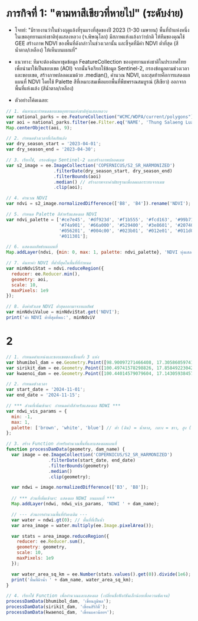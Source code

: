 # ภารกิจที่ 1: "ตามหาสีเขียวที่หายไป" (ระดับง่าย)
- โจทย์: "มีรายงานว่าในช่วงฤดูแล้งที่รุนแรงที่สุดของปี 2023 (1-30 เมษายน) พื้นที่ป่าแห่งหนึ่งในเขตอุทยานแห่งชาติทุ่งแสลงหลวง (จ.พิษณุโลก) มีสภาพแห้งแล้งกว่าปกติ ให้ทีมของคุณใช้ GEE สร้างภาพ NDVI ของพื้นที่ดังกล่าวในช่วงเวลานั้น และชี้จุดที่มีค่า NDVI ต่ำที่สุด (สีน้ำตาล/เหลือง) ให้เห็นบนแผนที่"

- แนวทาง: ทีมจะต้องค้นหาชุดข้อมูล FeatureCollection ของอุทยานแห่งชาติในประเทศไทย เพื่อนำมาใช้เป็นขอบเขต (AOI) จากนั้นจึงเรียกใช้ข้อมูล Sentinel-2, กรองข้อมูลตามช่วงเวลาและขอบเขต, สร้างภาพปลอดเมฆด้วย .median(), คำนวณ NDVI, และสุดท้ายคือการแสดงผลแผนที่ NDVI โดยใช้ Palette สีที่เหมาะสมเพื่อแยกพื้นที่พืชพรรณสมบูรณ์ (สีเขียว) ออกจากพื้นที่แห้งแล้ง (สีน้ำตาล/เหลือง)

- ตัวอย่างโค้ดเฉลย:

```js
// 1. ค้นหาและกำหนดขอบเขตอุทยานแห่งชาติทุ่งแสลงหลวง
var national_parks = ee.FeatureCollection("WCMC/WDPA/current/polygons");
var aoi = national_parks.filter(ee.Filter.eq('NAME', 'Thung Salaeng Luang'));
Map.centerObject(aoi, 9);

// 2. กำหนดช่วงเวลาที่เกิดภัยแล้ง
var dry_season_start = '2023-04-01';
var dry_season_end = '2023-04-30';

// 3. เรียกใช้, กรองข้อมูล Sentinel-2 และสร้างภาพปลอดเมฆ
var s2_image = ee.ImageCollection('COPERNICUS/S2_SR_HARMONIZED')
                  .filterDate(dry_season_start, dry_season_end)
                  .filterBounds(aoi)
                  .median() // สร้างภาพจากค่ามัธยฐานเพื่อลดผลกระทบจากเมฆ
                  .clip(aoi);

// 4. คำนวณ NDVI
var ndvi = s2_image.normalizedDifference(['B8', 'B4']).rename('NDVI');

// 5. กำหนด Palette สีสำหรับแสดงผล NDVI
var ndvi_palette = ['#ce7e45', '#df923d', '#f1b555', '#fcd163', '#99b718',
                    '#74a901', '#66a000', '#529400', '#3e8601', '#207401',
                    '#056201', '#004c00', '#023b01', '#012e01', '#011d01',
                    '#011301'];

// 6. แสดงผลลัพธ์บนแผนที่
Map.addLayer(ndvi, {min: 0, max: 1, palette: ndvi_palette}, 'NDVI ทุ่งแสลงหลวง (เม.ย. 2023)');

// 7. ค้นหาค่า NDVI ที่ต่ำที่สุดในพื้นที่ที่กำหนด
var minNdviStat = ndvi.reduceRegion({
  reducer: ee.Reducer.min(),
  geometry: aoi,
  scale: 10,
  maxPixels: 1e9
});

// 8. ดึงค่าตัวเลข NDVI ต่ำสุดออกมาจากผลลัพธ์
var minNdviValue = minNdviStat.get('NDVI');
print('ค่า NDVI ต่ำที่สุดที่พบ:', minNdviV

```

# 2
```js
// 1. กำหนดตำแหน่งและขอบเขตของเขื่อนทั้ง 3 แห่ง
var bhumibol_dam = ee.Geometry.Point([98.90097271466408, 17.305860597412906]).buffer(22000); // เขื่อนภูมิพล
var sirikit_dam = ee.Geometry.Point([100.49741578298826, 17.858492230422126]).buffer(25000); // เขื่อนสิริกิติ์
var kwaenoi_dam = ee.Geometry.Point([100.44014579079604, 17.14305938457368]).buffer(10000); // เขื่อนแควน้อยฯ

// 2. กำหนดช่วงเวลา
var start_date = '2024-11-01';
var end_date = '2024-11-15';

// *** ส่วนที่เพิ่มเข้ามา: กำหนดค่าสีสำหรับแสดงผล NDWI ***
var ndwi_vis_params = {
  min: -1, 
  max: 1, 
  palette: ['brown', 'white', 'blue'] // ต่ำ (ดิน) = น้ำตาล, กลาง = ขาว, สูง (น้ำ) = น้ำเงิน
};

// 3. สร้าง Function สำหรับคำนวณพื้นที่และแสดงผลแผนที่
function processDamData(geometry, dam_name) {
  var image = ee.ImageCollection('COPERNICUS/S2_SR_HARMONIZED')
                .filterDate(start_date, end_date)
                .filterBounds(geometry)
                .median()
                .clip(geometry);

  var ndwi = image.normalizedDifference(['B3', 'B8']);
  
  // *** ส่วนที่เพิ่มเข้ามา: แสดงผล NDWI บนแผนที่ ***
  Map.addLayer(ndwi, ndwi_vis_params, 'NDWI ' + dam_name);

  // --- ส่วนการคำนวณพื้นที่ยังคงเดิม ---
  var water = ndwi.gt(0); // พื้นที่ที่เป็นน้ำ
  var area_image = water.multiply(ee.Image.pixelArea());

  var stats = area_image.reduceRegion({
    reducer: ee.Reducer.sum(),
    geometry: geometry,
    scale: 10,
    maxPixels: 1e9
  });

  var water_area_sq_km = ee.Number(stats.values().get(0)).divide(1e6);
  print('พื้นที่ผิวน้ำ ' + dam_name, water_area_sq_km);
}

// 4. เรียกใช้ Function เพื่อคำนวณและแสดงผล (เปลี่ยนชื่อฟังก์ชันเล็กน้อยเพื่อความชัดเจน)
processDamData(bhumibol_dam, 'เขื่อนภูมิพล');
processDamData(sirikit_dam, 'เขื่อนสิริกิติ์');
processDamData(kwaenoi_dam, 'เขื่อนแควน้อยฯ');

```
